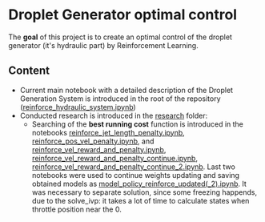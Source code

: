 # Droplet Generator optimal control
The **goal** of this project is to create an optimal control of the droplet generator (it's hydraulic part) by Reinforcement Learning.

## Content
- Current main notebook with a detailed description of the Droplet Generation System is introduced in the root of the repository ([reinforce_hydraulic_system.ipynb](https://github.com/mvulf/drop_control/blob/main/reinforce_hydraulic_system.ipynb))
- Conducted research is introduced in the [research](https://github.com/mvulf/drop_control/tree/main/research) folder:
    - Searching of the **best running cost** function is introduced in the notebooks [reinforce_jet_length_penalty.ipynb](https://github.com/mvulf/drop_control/blob/main/research/reinforce_jet_length_penalty.ipynb), [reinforce_pos_vel_penalty.ipynb](https://github.com/mvulf/drop_control/blob/main/research/reinforce_pos_vel_penalty.ipynb), and [reinforce_vel_reward_and_penalty.ipynb](https://github.com/mvulf/drop_control/blob/main/research/reinforce_vel_reward_and_penalty.ipynb), [reinforce_vel_reward_and_penalty_continue.ipynb](https://github.com/mvulf/drop_control/blob/main/research/reinforce_vel_reward_and_penalty_continue.ipynb), [reinforce_vel_reward_and_penalty_continue_2.ipynb](https://github.com/mvulf/drop_control/blob/main/research/reinforce_vel_reward_and_penalty_continue_2.ipynb). Last two notebooks were used to continue weights updating and saving obtained models as [model_policy_reinforce_updated(_2).ipynb](https://github.com/mvulf/drop_control/tree/main/data). It was necessary to separate solution, since some freezing happends, due to the solve_ivp: it takes a lot of time to calculate states when throttle position near the 0.